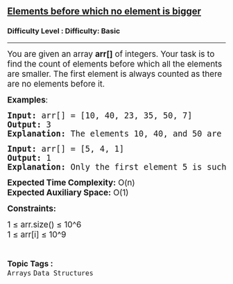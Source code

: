 <h2><a href="https://www.geeksforgeeks.org/problems/elements-before-which-no-element-is-bigger0602/1?page=2&difficulty=Basic&status=unsolved,attempted&sortBy=accuracy">Elements before which no element is bigger</a></h2><h3>Difficulty Level : Difficulty: Basic</h3><hr><div class="problems_problem_content__Xm_eO"><p><span style="font-size: 14pt;">You are given an array <strong>arr[]</strong> of integers. Your task is to find the count of elements before which all the elements are smaller. The first element is always counted as there are no elements before it.</span></p>
<p><span style="font-size: 14pt;"><strong>Examples</strong>:</span></p>
<pre><span style="font-size: 14pt;"><strong>Input:</strong> arr[] = [10, 40, 23, 35, 50, 7]</span><br><span style="font-size: 14pt;"><strong>Output:</strong> 3</span><br><span style="font-size: 14pt;"><strong>Explanation:</strong> The elements 10, 40, and 50 are such that all preceding elements are smaller. Thus, the count is 3.</span></pre>
<pre><span style="font-size: 14pt;"><strong>Input:</strong> arr[] = [5, 4, 1]</span><br><span style="font-size: 14pt;"><strong>Output:</strong> 1</span><br><span style="font-size: 14pt;"><strong>Explanation:</strong> Only the first element 5 is such that all preceding elements (none in this case) are smaller. Thus, the count is 1.</span></pre>
<p><span style="font-size: 14pt;"><strong>Expected Time Complexity:</strong> O(n)</span><br><span style="font-size: 14pt;"><strong>Expected Auxiliary Space:</strong> O(1)</span></p>
<p><span style="font-size: 14pt;"><strong>Constraints:</strong></span></p>
<p><span style="font-size: 14pt;">1 ≤ arr.size() ≤ 10^6</span><br><span style="font-size: 14pt;">1 ≤ arr[i] ≤ 10^9</span></p></div><br><p><span style=font-size:18px><strong>Topic Tags : </strong><br><code>Arrays</code>&nbsp;<code>Data Structures</code>&nbsp;